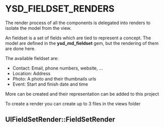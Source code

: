 YSD_FIELDSET_RENDERS
====================

<p>The render process of all the components is delegated into renders to isolate the model from the view.</p>

<p>An fieldset is a set of fields which are tied to represent a concept. The model are defined in the <strong>ysd_md_fieldset</strong> gem, but the rendering of them are done here.</p>

<p>The available fieldset are:</p>

<ul>
  <li>Contact: Email, phone numbers, website, ...</li>
  <li>Location: Address</li>
  <li>Photo: A photo and their thumbnails urls</li>
  <li>Event: Start and finish date and time</li>
</ul>

<p>More can be created and their representation can be added to this project</p>

<p>To create a render you can create up to 3 files in the views folder</p>

<h2>UIFieldSetRender::FieldSetRender</h2>